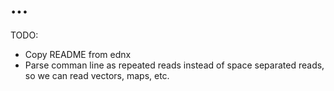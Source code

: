 # ...

TODO:
- Copy README from ednx
- Parse comman line as repeated reads instead of space separated reads, so we
  can read vectors, maps, etc.
